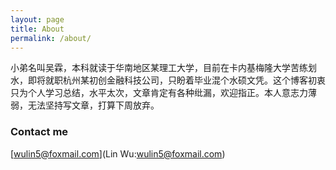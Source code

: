 ```yaml
---
layout: page
title: About
permalink: /about/
---
```

小弟名叫吴霖，本科就读于华南地区某理工大学，目前在卡内基梅隆大学苦练划水，即将就职杭州某初创金融科技公司，只盼着毕业混个水硕文凭。这个博客初衷只为个人学习总结，水平太次，文章肯定有各种纰漏，欢迎指正。本人意志力薄弱，无法坚持写文章，打算下周放弃。

### Contact me
[wulin5@foxmail.com](Lin Wu:wulin5@foxmail.com)
